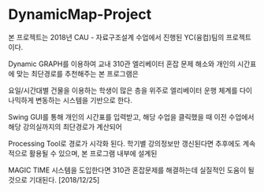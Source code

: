 # DynamicMap-Project

본 프로젝트는 2018년 CAU - 자료구조설계 수업에서 진행된 YC(융컴)팀의 프로젝트이다.

Dynamic GRAPH를 이용하여 교내 310관 엘리베이터 혼잡 문제 해소와 개인의 시간표에 맞는 최단경로를 추천해주는 본 프로그램은

요일/시간대별 건물을 이용하는 학생이 많은 층을 위주로 엘리베이터 운행 체계를 다이나믹하게 변동하는 시스템을 기반으로 한다. 

Swing GUI를 통해 개인의 시간표를 입력받고, 해당 수업을 클릭했을 때 이전 수업에서 해당 강의실까지의 최단경로가 계산되어

Processing Tool로 경로가 시각화 된다. 학기별 강의정보만 갱신된다면 추후에도 계속적으로 활용될 수 있으며, 본 프로그램 내부에 설계된

MAGIC TIME 시스템을 도입한다면 310관 혼잡문제를 해결하는데 실질적인 도움이 될 것으로 기대된다. [2018/12/25]
